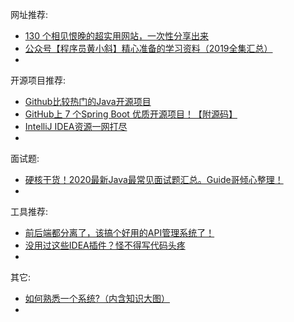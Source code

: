 网址推荐:

- [130 个相见恨晚的超实用网站，一次性分享出来](https://blog.csdn.net/qq_43901693/article/details/100606828)
- [公众号【程序员黄小斜】精心准备的学习资料（2019全集汇总）](https://mp.weixin.qq.com/s?__biz=MzUyOTk5NDQwOA==&mid=100003205&idx=1&sn=117ff09444991c9efdee767ec0d326c7&chksm=7a59ca424d2e4354a7964d2b4f59d88b61e64d2eca028271c0c99d07353520239b85d44a1b08&mpshare=1&scene=24&srcid=03047SvGdhrP0GIn7jpsJrix&sharer_sharetime=1583287500096&sharer_shareid=97882d908ba6498447727c27e86f5d0e&key=d20864ce5ca42a5afcf75564125562afe5fd97853e5bd066f90aeeff16a280ff528e0ef9c3d779943ddfc5873183da5eaf0d5c988e1dcaa792796ae189138e15e0b7aea95fb6f2311648d40059355fb0&ascene=14&uin=MTU0ODQ4ODg4MQ%3D%3D&devicetype=Windows+10&version=62080079&lang=zh_CN&exportkey=AWH%2FgT9lgEiOlgAfAySGp5k%3D&pass_ticket=lNQIKpOrHbUrIl4dAPX5VvLUI%2BF8xEVFtV4CKL1gLpiadqSq6r97ArXzpryNl%2F%2Bk)
- 



开源项目推荐:

- [Github比较热门的Java开源项目](https://mp.weixin.qq.com/s?__biz=MzI3NjU2ODA5Mg==&mid=2247485152&idx=1&sn=f649373a43dd0706752c3a3a96493b42&chksm=eb72c793dc054e859cb9aa97757b7aec7015209004d7b707b662fe124d1c208d32f4d332d4cf&scene=0&xtrack=1&key=d20864ce5ca42a5a90019ee69ff4f140985ac2f1fc267782413876bcbd2b860495011720f0df985860d2c611ecd16d54507d0682cca6941b4e79b9c7ab2c0bad2fbf832b5858e77ab3232ea4c84c178b&ascene=14&uin=MTU0ODQ4ODg4MQ%3D%3D&devicetype=Windows+10&version=62080079&lang=zh_CN&exportkey=AWeqBD3ijipZnX8sM%2F09yOE%3D&pass_ticket=lNQIKpOrHbUrIl4dAPX5VvLUI%2BF8xEVFtV4CKL1gLpiadqSq6r97ArXzpryNl%2F%2Bk)
- [GitHub上 7 个Spring Boot 优质开源项目！【附源码】](https://mp.weixin.qq.com/s?__biz=MzIwNTk5NjEzNw==&mid=2247489771&idx=1&sn=1cd800057eba13d5d365fa699c800e24&chksm=972931eda05eb8fbc724775e4c46a8c82df8a291eefeee43d97e5a9e2dfeb7dc7f2613f68ce4&mpshare=1&scene=1&srcid=&sharer_sharetime=1585542455282&sharer_shareid=97882d908ba6498447727c27e86f5d0e&key=d20864ce5ca42a5aeac275cbdbe66bab8a86bbc4b895a353569c48e573f689afc87f1b329de05ad157958fcf4fa998c8da954dbace30833173c90a1ef65365720a5d92363dad14fcb9c42d1865e82433&ascene=1&uin=MTU0ODQ4ODg4MQ%3D%3D&devicetype=Windows+10&version=62080079&lang=zh_CN&exportkey=Aed8DRBKbM6h6g1IDegp6gY%3D&pass_ticket=lNQIKpOrHbUrIl4dAPX5VvLUI%2BF8xEVFtV4CKL1gLpiadqSq6r97ArXzpryNl%2F%2Bk)
- [IntelliJ IDEA资源一网打尽](https://github.com/eacdy/awesome-idea)
- 



面试题:

- [硬核干货！2020最新Java最常见面试题汇总。Guide哥倾心整理！](https://mp.weixin.qq.com/s?__biz=Mzg2OTA0Njk0OA==&mid=2247486299&idx=1&sn=937a1ec94752e4bb247b422da52a0316&chksm=cea24490f9d5cd86a61478797a6fae6fc61d0dc5e4d6c298d85521a89847315b88e9f589db9d&scene=0&xtrack=1&key=bc0dd1d1c2c7d57ac871ae7510abbdb522dd9a818ea6c80303a4c3201408ad4193c6ea0669ec828fc93af3fa4e77da276a38e733f8c3f021b05530b4da5e7b9637c7a557ef379829fbe6c2813d5e1c6c&ascene=14&uin=MTU0ODQ4ODg4MQ%3D%3D&devicetype=Windows+10&version=62080079&lang=zh_CN&exportkey=AY%2Fe6HZsXBeL3YAcDjGdU8M%3D&pass_ticket=lNQIKpOrHbUrIl4dAPX5VvLUI%2BF8xEVFtV4CKL1gLpiadqSq6r97ArXzpryNl%2F%2Bk)
- 



工具推荐:

- [前后端都分离了，该搞个好用的API管理系统了！](https://mp.weixin.qq.com/s?__biz=MzU4ODI1MjA3NQ==&mid=2247484489&idx=1&sn=8d59a12d27de5c50776d1a9967890a7e&chksm=fdded28dcaa95b9b1798009f7b9df7f0381573ad52d7903361687796ca4a7b071024e0085e1e&scene=21#wechat_redirect)
- [没用过这些IDEA插件？怪不得写代码头疼](https://mp.weixin.qq.com/s?__biz=MzU4ODI1MjA3NQ==&mid=2247485342&idx=1&sn=7f845f857593d3a681957a26d348ea54&chksm=fdded15acaa9584c26aca3ccea67560365664f8a2faebe76f7796504df66c0743cd419027d66&scene=21#wechat_redirect)
- 



其它:

- [如何熟悉一个系统?（内含知识大图）](https://mp.weixin.qq.com/s?__biz=MzIxMzEzMjM5NQ==&mid=2651035473&idx=1&sn=9de064291f548d2e6fbc17b56ce8f712&chksm=8c4c4255bb3bcb432caf54b34fc4ccf85b8e8a8d46ecd06025b51947b30a888f1faab0e58d01&scene=0&xtrack=1&key=2c4881e20dc9fe0f684f8d7e16a7173d69e32d471e08ceeb8ef84fdd4bd744240bde505f1ecb3f9be7a64053c6013c6132c2bd85c7ad7d19ab5ae3cb5ff619bed61691e2321daa327f4b7d804dad168b&ascene=14&uin=MTU0ODQ4ODg4MQ%3D%3D&devicetype=Windows+10&version=62080079&lang=zh_CN&exportkey=AS%2FM1Ecb1%2B8rGJNqwrVx5mc%3D&pass_ticket=lNQIKpOrHbUrIl4dAPX5VvLUI%2BF8xEVFtV4CKL1gLpiadqSq6r97ArXzpryNl%2F%2Bk)
- 